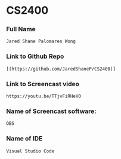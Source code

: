# **CS2400**

### Full Name 
    Jared Shane Palomares Wong
### Link to Github Repo
    [(https://github.com/JaredShaneP/CS2400)]
### Link to Screencast video
    https://youtu.be/TTjvFiRHeV0
### Name of Screencast software: 
    OBS
### Name of IDE
    Visual Studio Code
